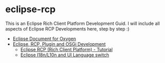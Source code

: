 # eclipse-rcp
This is an Eclipse Rich Client Platform Development Guid.
I will include all aspects of Eclipse RCP Developments here, step by step :) 

* [Eclipse Document for Oxygen](https://help.eclipse.org/oxygen/index.jsp)
* [Eclipse, RCP, Plugin and OSGi Development](http://www.vogella.com/tutorials/eclipse.html)
  * [Eclipse RCP (Rich Client Platform) - Tutorial](http://www.vogella.com/tutorials/EclipseRCP/article.html)
  * [Eclipse I18n/L10n and UI Language switch](http://www.vogella.com/tutorials/EclipseInternationalization/article.html)

